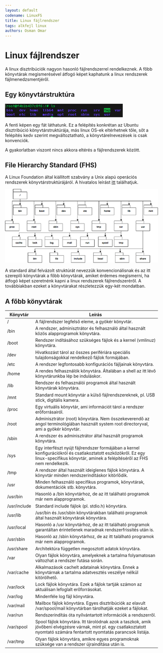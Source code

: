 ```yaml
---
layout: default
codename: LinuxFS
title: Linux fájlrendszer
tags: alkfejl linux
authors: Osman Omar
---
```


# Linux fájlrendszer

A linux disztribúciók nagyon hasonló fájlrendszerrel rendelkeznek. A főbb könyvtárak megismerésével átfogó képet kaphatunk a linux rendszerek fájlmenedzsmentjéről.

## Egy könyvtárstruktúra

![UbuntuFS](img/ubuntufs.png "Ubuntu gyökérkönyvtára")

A fenti képen egy fát láthatunk. Ez a felépítés konkrétan az Ubuntu disztribúció könyvtárstruktúrája, más linux OS-ek eltérhetnek tőle, sőt a felépítés kedv szerint megváltoztatható, a könyvtárelnevezések is csak konvenciók.

A gyakorlatban viszont nincs akkora eltérés a fájlrendszerek között. 

## File Hierarchy Standard (FHS)

A Linux Foundation által kiállított szabvány a Unix alapú operációs rendszerek könyvtárstruktúrájáról. A hivatalos leírást [itt](http://refspecs.linuxfoundation.org/fhs.shtml) találhatjuk.

![File Hierarchy Standard](img/fhs.png "Linux fájlrendszer alapstruktúrája")

A standard által felvázolt struktúrát nevezzük konvencionálisnak és az itt szereplő könyvtárak a főbb könyvtárak, amiket érdemes megismerni, ha átfogó képet szeretnénk kapni a linux rendszerek fájlrendszeréről. A továbbiakban ezeket a könyvtárakat részletezzük egy-két mondatban.

## A főbb könyvtárak

Könyvtár | Leírás
-------- | ------
/ | A fájlrendszer legfelső eleme, a gyökér könyvtár.
/bin | A rendszer, adminisztrátor és felhasználó által használt közös alapprogramok könyvtára.
/boot | Rendszer indításához szükséges fájlok és a kernel (vmlinuz) könyvtára.
/dev | Hivatkozást tárol az összes perifériára speciális tulajdonságokkal rendelkező fájlok formájában.
/etc | A rendszer legfontosabb konfigurációs fájljainak könyvtára.
/home | A rendes felhasználók könyvtára. Általában a shell az itt lévő könyvtárunkba lép be induláskor.
/lib | Rendszer és felhasználói programok által használt könyvtárak könyvtára. 
/mnt |  Standard mount könyvtár a külső fájlrendszereknek, pl. USB stick, digitális kamera.
/proc | Egy virtuális könyvtár, ami információt tárol a rendszer erőforrásairól.
/root | Adminisztrátor (root) könyvtára. Nem összekeverendő az angol terminológiában használt system root directoryval, ami a gyökér könyvtár.
/sbin | A rendszer és adminisztrátor által használt programok könyvtára.
/sys | Egy interfészt nyújt fájlrendszer formájában a kernel konfigurációkról és csatlakoztatott eszközökről. Ez egy linux-specifikus könyvtár, aminek a felépítéséről az FHS nem rendelkezik.
/tmp | A rendszer által használt ideiglenes fájlok könyvtára. A könyvtár minden rendszerindításkor kitörlődik.
/usr | Minden felhasználó specifikus programok, könyvtárak, dokumentációk stb. könyvtára.
/usr/bin | Hasonló a /bin könyvtárhoz, de az itt található programok már nem alapprogramok.
/usr/include | Standard include fájlok (pl. stdio.h) könyvtára.
/usr/lib | /usr/bin és /usr/sbin könyvtárakban található programok által használt könyvtárak könyvtára.
/usr/local | Hasonló a /usr könyvtárhoz, de az itt található programok garantáltan érintetlenek maradnak rendszerfrissítés után is.
/usr/sbin | Hasonló az /sbin könyvtárhoz, de az itt található programok már nem alapprogramok.
/usr/share | Architektúra független megosztott adatok könyvtára.
/var | Olyan fájlok könyvtára, amelyeknek a tartalma folyamatosan változhat a rendszer futása során.
/var/cache | Alkalmazások cachelt adatainak könyvtára. Ennek a könyvtárnak a tartalma adatvesztés veszélye nélkül kitörölhető.
/var/lock | Lock fájlok könyvtára. Ezek a fájlok tartják számon az aktuálisan lefoglalt erőforrásokat.
/var/log | Mindenféle log fájl könyvtára.
/var/mail | Mailbox fájlok könyvtára. Egyes disztribúciók az elavult /var/spool/mail könyvtárban tárolhatják ezeket a fájlokat.
/var/run | Rendszerindítás óta nyílvántartott információk a rendszerről.
/var/spool | Spool fájlok könyvtára. Itt tárolódnak azok a taszkok, amik jövőbeni elvégzésre várnak, mint pl. egy csatlakoztatott nyomtató számára fentartott nyomtatás parancsok listája.
/var/tmp | Olyan fájlok könyvtára, amikre egyes programoknak szüksége van a rendszer újraindítása után is.